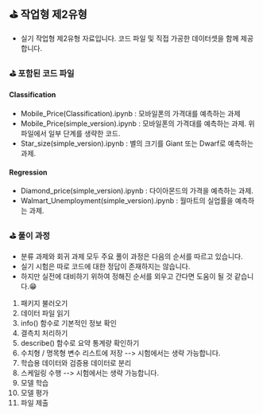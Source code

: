 ## ⛳ 작업형 제2유형
- 실기 작업형 제2유형 자료입니다. 코드 파일 및 직접 가공한 데이터셋을 함께 제공합니다.
### ⛳ 포함된 코드 파일
#### Classification
- Mobile_Price(Classification).ipynb : 모바일폰의 가격대를 예측하는 과제
- Mobile_Price(simple_version).ipynb : 모바일폰의 가격대를 예측하는 과제. 위 파일에서 일부 단계를 생략한 코드.
- Star_size(simple_version).ipynb : 별의 크기를 Giant 또는 Dwarf로 예측하는 과제.
#### Regression
- Diamond_price(simple_version).ipynb : 다이아몬드의 가격을 예측하는 과제.
- Walmart_Unemployment(simple_version).ipynb : 월마트의 실업률을 예측하는 과제.
### ⛳ 풀이 과정
- 분류 과제와 회귀 과제 모두 주요 풀이 과정은 다음의 순서를 따르고 있습니다.
- 실기 시험은 따로 코드에 대한 정답이 존재하지는 않습니다.
- 하지만 실전에 대비하기 위하여 정해진 순서를 외우고 간다면 도움이 될 것 같습니다.😁
1. 패키지 불러오기
2. 데이터 파일 읽기
3. info() 함수로 기본적인 정보 확인
4. 결측치 처리하기
5. describe() 함수로 요약 통계량 확인하기
6. 수치형 / 명목형 변수 리스트에 저장 --> 시험에서는 생략 가능합니다.
7. 학습용 데이터와 검증용 데이터로 분리
8. 스케일링 수행 --> 시험에서는 생략 가능합니다.
9. 모델 학습
10. 모델 평가
11. 파일 제출
